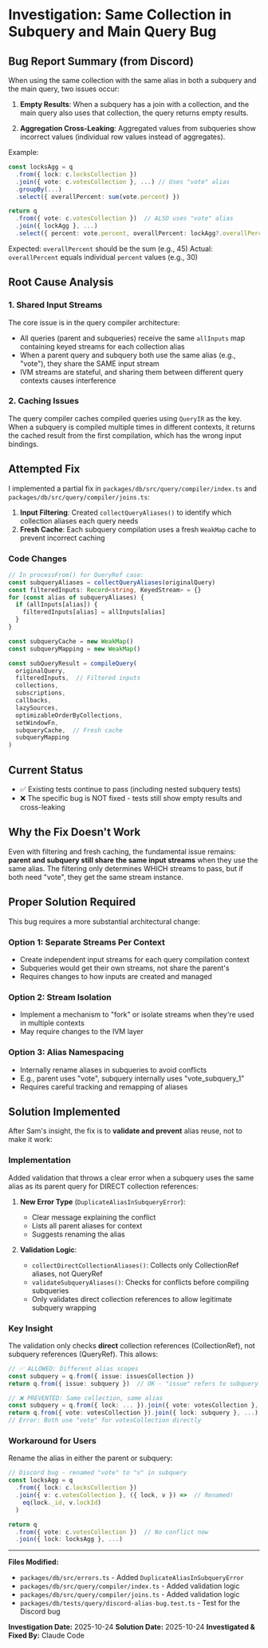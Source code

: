 # Investigation: Same Collection in Subquery and Main Query Bug

## Bug Report Summary (from Discord)

When using the same collection with the same alias in both a subquery and the main query, two issues occur:

1. **Empty Results**: When a subquery has a join with a collection, and the main query also uses that collection, the query returns empty results.

2. **Aggregation Cross-Leaking**: Aggregated values from subqueries show incorrect values (individual row values instead of aggregates).

Example:
```typescript
const locksAgg = q
  .from({ lock: c.locksCollection })
  .join({ vote: c.votesCollection }, ...) // Uses "vote" alias
  .groupBy(...)
  .select({ overallPercent: sum(vote.percent) })

return q
  .from({ vote: c.votesCollection })  // ALSO uses "vote" alias
  .join({ lockAgg }, ...)
  .select({ percent: vote.percent, overallPercent: lockAgg?.overallPercent })
```

Expected: `overallPercent` should be the sum (e.g., 45)
Actual: `overallPercent` equals individual `percent` values (e.g., 30)

## Root Cause Analysis

###  1. Shared Input Streams

The core issue is in the query compiler architecture:

- All queries (parent and subqueries) receive the same `allInputs` map containing keyed streams for each collection alias
- When a parent query and subquery both use the same alias (e.g., "vote"), they share the SAME input stream
- IVM streams are stateful, and sharing them between different query contexts causes interference

### 2. Caching Issues

The query compiler caches compiled queries using `QueryIR` as the key. When a subquery is compiled multiple times in different contexts, it returns the cached result from the first compilation, which has the wrong input bindings.

## Attempted Fix

I implemented a partial fix in `packages/db/src/query/compiler/index.ts` and `packages/db/src/query/compiler/joins.ts`:

1. **Input Filtering**: Created `collectQueryAliases()` to identify which collection aliases each query needs
2. **Fresh Cache**: Each subquery compilation uses a fresh `WeakMap` cache to prevent incorrect caching

### Code Changes

```typescript
// In processFrom() for QueryRef case:
const subqueryAliases = collectQueryAliases(originalQuery)
const filteredInputs: Record<string, KeyedStream> = {}
for (const alias of subqueryAliases) {
  if (allInputs[alias]) {
    filteredInputs[alias] = allInputs[alias]
  }
}

const subqueryCache = new WeakMap()
const subqueryMapping = new WeakMap()

const subQueryResult = compileQuery(
  originalQuery,
  filteredInputs,  // Filtered inputs
  collections,
  subscriptions,
  callbacks,
  lazySources,
  optimizableOrderByCollections,
  setWindowFn,
  subqueryCache,  // Fresh cache
  subqueryMapping
)
```

## Current Status

- ✅ Existing tests continue to pass (including nested subquery tests)
- ❌ The specific bug is NOT fixed - tests still show empty results and cross-leaking

## Why the Fix Doesn't Work

Even with filtering and fresh caching, the fundamental issue remains: **parent and subquery still share the same input streams** when they use the same alias. The filtering only determines WHICH streams to pass, but if both need "vote", they get the same stream instance.

## Proper Solution Required

This bug requires a more substantial architectural change:

### Option 1: Separate Streams Per Context
- Create independent input streams for each query compilation context
- Subqueries would get their own streams, not share the parent's
- Requires changes to how inputs are created and managed

### Option 2: Stream Isolation
- Implement a mechanism to "fork" or isolate streams when they're used in multiple contexts
- May require changes to the IVM layer

### Option 3: Alias Namespacing
- Internally rename aliases in subqueries to avoid conflicts
- E.g., parent uses "vote", subquery internally uses "vote_subquery_1"
- Requires careful tracking and remapping of aliases

## Solution Implemented

After Sam's insight, the fix is to **validate and prevent** alias reuse, not to make it work:

### Implementation

Added validation that throws a clear error when a subquery uses the same alias as its parent query for DIRECT collection references:

1. **New Error Type** (`DuplicateAliasInSubqueryError`):
   - Clear message explaining the conflict
   - Lists all parent aliases for context
   - Suggests renaming the alias

2. **Validation Logic**:
   - `collectDirectCollectionAliases()`: Collects only CollectionRef aliases, not QueryRef
   - `validateSubqueryAliases()`: Checks for conflicts before compiling subqueries
   - Only validates direct collection references to allow legitimate subquery wrapping

### Key Insight

The validation only checks **direct** collection references (CollectionRef), not subquery references (QueryRef). This allows:

```typescript
// ✅ ALLOWED: Different alias scopes
const subquery = q.from({ issue: issuesCollection })
return q.from({ issue: subquery })  // OK - "issue" refers to subquery output
```

```typescript
// ❌ PREVENTED: Same collection, same alias
const subquery = q.from({ lock: ... }).join({ vote: votesCollection }, ...)
return q.from({ vote: votesCollection }).join({ lock: subquery }, ...)
// Error: Both use "vote" for votesCollection directly
```

### Workaround for Users

Rename the alias in either the parent or subquery:

```typescript
// Discord bug - renamed "vote" to "v" in subquery
const locksAgg = q
  .from({ lock: c.locksCollection })
  .join({ v: c.votesCollection }, ({ lock, v }) =>  // Renamed!
    eq(lock._id, v.lockId)
  )

return q
  .from({ vote: c.votesCollection })  // No conflict now
  .join({ lock: locksAgg }, ...)
```

---

**Files Modified:**
- `packages/db/src/errors.ts` - Added `DuplicateAliasInSubqueryError`
- `packages/db/src/query/compiler/index.ts` - Added validation logic
- `packages/db/src/query/compiler/joins.ts` - Added validation logic
- `packages/db/tests/query/discord-alias-bug.test.ts` - Test for the Discord bug

**Investigation Date:** 2025-10-24
**Solution Date:** 2025-10-24
**Investigated & Fixed By:** Claude Code
